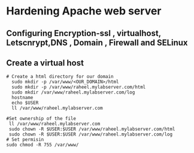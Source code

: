 # Hardening Apache web server 

## Configuring Encryption-ssl , virtualhost, Letscnrypt,DNS , Domain , Firewall and SELinux
## Create a virtual host 

```
# Create a html directory for our domain
  sudo mkdir -p /var/www/<OUR_DOMAIN>/html
  sudo mkdir -p /var/www/raheel.mylabserver.com/html
  sudo mkdir /var/www/raheel.mylabserver.com/log
  hostname
  echo $USER
  ll /var/www/raheel.mylabserver.com
```
```
#Set ownership of the file 
 ll /var/www/raheel.mylabserver.com
 sudo chown -R $USER:$USER /var/www/raheel.mylabserver.com/html
 sudo chown -R $USER:$USER /var/www/raheel.mylabserver.com/log
# Set permisin
sudo chmod -R 755 /var/www/


```
